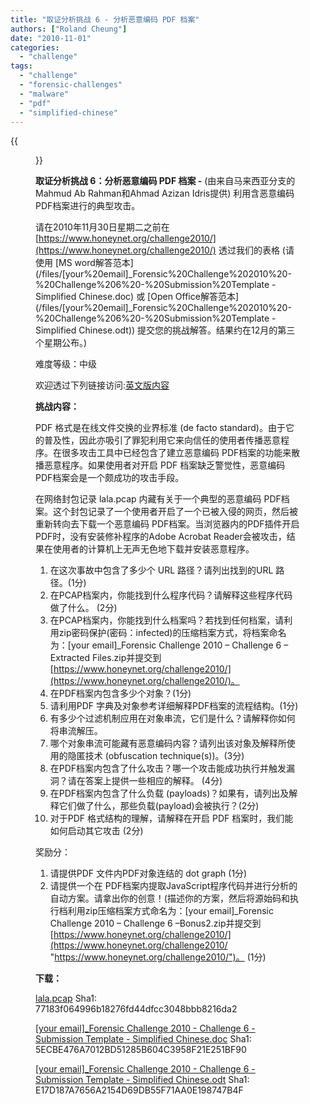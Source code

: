 ```yaml
---
title: "取证分析挑战 6 - 分析恶意编码 PDF 档案"
authors: ["Roland Cheung"]
date: "2010-11-01"
categories: 
  - "challenge"
tags: 
  - "challenge"
  - "forensic-challenges"
  - "malware"
  - "pdf"
  - "simplified-chinese"
---
```

{{<figure src="images/banner.png" alt="Banner" width="50%">}}

**取证分析挑战 6：分析恶意编码 PDF 档案 -** (由来自马来西亚分支的Mahmud Ab Rahman和Ahmad Azizan Idris提供) 利用含恶意编码 PDF档案进行的典型攻击。  

请在2010年11月30日星期二之前在 [https://www.honeynet.org/challenge2010/](https://www.honeynet.org/challenge2010/) 透过我们的表格 (请使用 [MS word解答范本](/files/[your%20email]_Forensic%20Challenge%202010%20-%20Challenge%206%20-%20Submission%20Template - Simplified Chinese.doc) 或 [Open Office解答范本](/files/[your%20email]_Forensic%20Challenge%202010%20-%20Challenge%206%20-%20Submission%20Template - Simplified Chinese.odt)) 提交您的挑战解答。结果约在12月的第三个星期公布。)  

难度等级：中级  

欢迎透过下列链接访问:[英文版内容](https://www.honeynet.org/challenges/2010_6_malicious_pdf)  

**挑战内容：**  

PDF 格式是在线文件交换的业界标准 (de facto standard)。由于它的普及性，因此亦吸引了罪犯利用它来向信任的使用者传播恶意程序。在很多攻击工具中已经包含了建立恶意编码 PDF档案的功能来散播恶意程序。如果使用者对开启 PDF 档案缺乏警觉性，恶意编码 PDF档案会是一个颇成功的攻击手段。  

在网络封包记录 lala.pcap 内藏有关于一个典型的恶意编码 PDF档案。这个封包记录了一个使用者开启了一个已被入侵的网页，然后被重新转向去下载一个恶意编码 PDF档案。当浏览器内的PDF插件开启PDF时，没有安装修补程序的Adobe Acrobat Reader会被攻击，结果在使用者的计算机上无声无色地下载并安装恶意程序。

1. 在这次事故中包含了多少个 URL 路径？请列出找到的URL 路径。(1分)
2. 在PCAP档案内，你能找到什么程序代码？请解释这些程序代码做了什么。 (2分)
3. 在PCAP档案内，你能找到什么档案吗？若找到任何档案，请利用zip密码保护(密码：infected)的压缩档案方式，将档案命名为：\[your email\]\_Forensic Challenge 2010 – Challenge 6 – Extracted Files.zip并提交到[https://www.honeynet.org/challenge2010/](https://www.honeynet.org/challenge2010/)。
4. 在PDF档案内包含多少个对象？(1分)
5.  请利用PDF 字典及对象参考详细解释PDF档案的流程结构。(1分)
6.  有多少个过滤机制应用在对象串流，它们是什么？请解释你如何将串流解压。
7.  哪个对象串流可能藏有恶意编码内容？请列出该对象及解释所使用的隐匿技术 (obfuscation technique(s))。(3分)
8.  在PDF档案内包含了什么攻击？哪一个攻击能成功执行并触发漏洞？请在答案上提供一些相应的解释。 (4分)
9.  在PDF档案内包含了什么负载 (payloads)？如果有，请列出及解释它们做了什么，那些负载(payload)会被执行？(2分)
10. 对于PDF 格式结构的理解，请解释在开启 PDF 档案时，我们能如何启动其它攻击 (2分)

奖励分：

1. 请提供PDF 文件内PDF对象连结的 dot graph (1分)
2. 请提供一个在 PDF档案内提取JavaScript程序代码并进行分析的自动方案。请拿出你的创意！(描述你的方案，然后将源始码和执行档利用zip压缩档案方式命名为：\[your email\]\_Forensic Challenge 2010 – Challenge 6 –Bonus2.zip并提交到[https://www.honeynet.org/challenge2010/](https://www.honeynet.org/challenge2010/ "https://www.honeynet.org/challenge2010/")。 (1分)

**下载：**  

[lala.pcap](/files/lala.pcap) Sha1: 77183f064996b18276fd44dfcc3048bbb8216da2  

[\[your email\]\_Forensic Challenge 2010 - Challenge 6 - Submission Template - Simplified Chinese.doc](/files/[your%20email]_Forensic%20Challenge%202010%20-%20Challenge%206%20-%20Submission%20Template%20-%20Traditional%20Chinese.doc) Sha1: 5ECBE476A7012BD51285B604C3958F21E251BF90  

[\[your email\]\_Forensic Challenge 2010 - Challenge 6 - Submission Template - Simplified Chinese.odt](/files/[your%20email]_Forensic%20Challenge%202010%20-%20Challenge%206%20-%20Submission%20Template%20-%20Traditional%20Chinese.odt) Sha1: E17D187A7656A2154D69DB55F71AA0E198747B4F
